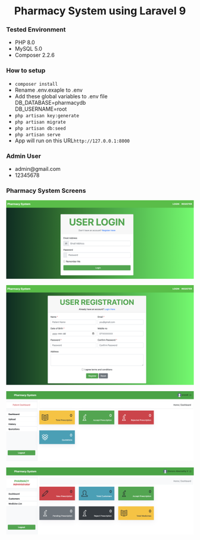 <h1><center><b>Pharmacy System using Laravel 9</b></center></h1>

<h3>Tested Environment</h3>
<ul type="disc">
    <li>PHP 8.0</li>
    <li>MySQL 5.0</li>
    <li>Composer 2.2.6</li>
</ul>

<h3>How to setup</h3>
<ul type="disc">
    <li><code>composer install</code></li>
    <li>Rename .env.exaple to .env</li>
    <li>Add these global variables to .env file</li>
        DB_DATABASE=pharmacydb<br>
        DB_USERNAME=root<br>
    <li><code>php artisan key:generate</code></li>
    <li><code>php artisan migrate</code></li>
    <li><code>php artisan db:seed</code></li>
    <li><code>php artisan serve</code></li>
    <li>App will run on this URL<code>http://127.0.0.1:8000</code></li>
</ul>

<h3>Admin User</h3>
<ul>
    <li>admin@gmail.com</li>
    <li>12345678</li>
</ul>

<h3>Pharmacy System Screens</h3>

![image description](https://github.com/daskon/pharmacy-app/blob/main/public/images/user_login.png)

![image description](https://github.com/daskon/pharmacy-app/blob/main/public/images/user_registration.png)

![image description](https://github.com/daskon/pharmacy-app/blob/main/public/images/user_dashboard.png)

![image description](https://github.com/daskon/pharmacy-app/blob/main/public/images/admin_dashboard.png)